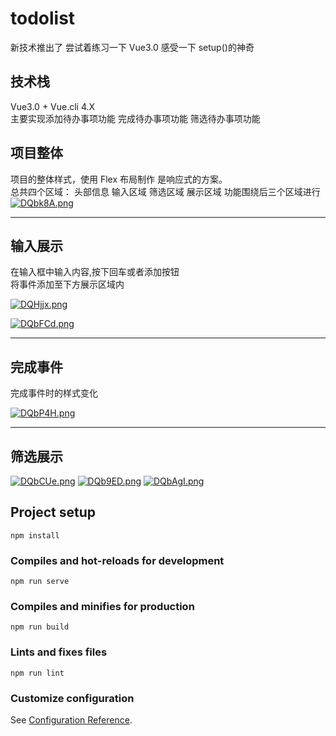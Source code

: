 # todolist

新技术推出了 尝试着练习一下 Vue3.0 感受一下 setup()的神奇

## 技术栈

Vue3.0 + Vue.cli 4.X <br>
主要实现添加待办事项功能
完成待办事项功能
筛选待办事项功能

## 项目整体

项目的整体样式，使用 Flex 布局制作 是响应式的方案。<br>
总共四个区域： 头部信息 输入区域 筛选区域 展示区域 功能围绕后三个区域进行 <br>
[![DQbk8A.png](https://s3.ax1x.com/2020/11/20/DQbk8A.png)](https://imgchr.com/i/DQbk8A)

<hr>

## 输入展示

在输入框中输入内容,按下回车或者添加按钮<br>
将事件添加至下方展示区域内 <br>

[![DQHjjx.png](https://s3.ax1x.com/2020/11/20/DQHjjx.png)](https://imgchr.com/i/DQHjjx)
<br>

[![DQbFCd.png](https://s3.ax1x.com/2020/11/20/DQbFCd.png)](https://imgchr.com/i/DQbFCd)

<hr>

## 完成事件

完成事件时的样式变化<br>

[![DQbP4H.png](https://s3.ax1x.com/2020/11/20/DQbP4H.png)](https://imgchr.com/i/DQbP4H)

<hr>

## 筛选展示

[![DQbCUe.png](https://s3.ax1x.com/2020/11/20/DQbCUe.png)](https://imgchr.com/i/DQbCUe)
[![DQb9ED.png](https://s3.ax1x.com/2020/11/20/DQb9ED.png)](https://imgchr.com/i/DQb9ED)
[![DQbAgI.png](https://s3.ax1x.com/2020/11/20/DQbAgI.png)](https://imgchr.com/i/DQbAgI)

## Project setup

```
npm install
```

### Compiles and hot-reloads for development

```
npm run serve
```

### Compiles and minifies for production

```
npm run build
```

### Lints and fixes files

```
npm run lint
```

### Customize configuration

See [Configuration Reference](https://cli.vuejs.org/config/).
